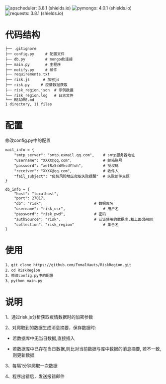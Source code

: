 # 

![apscheduler: 3.8.1 (shields.io)](https://img.shields.io/badge/apscheduler-3.8.1-brightgreen)     ![pymongo: 4.0.1 (shields.io)](https://img.shields.io/badge/pymongo-4.0.1-yellow)      ![requests: 3.8.1 (shields.io)](https://img.shields.io/badge/requests-3.8.1-red)

# 代码结构

```
├── .gitignore     
├── config.py     # 配置文件
├── db.py		  # mongodb连接
├── main.py		  # 主程序
├── notify.py	  # 邮件
├── requirements.txt	
├── risk.js		 # 加密js
├── risk.py		# 疫情数据获取
├── risk_region.json  # 示例数据
└── risk_region.log	  # 日志文件
└── README.md	  
1 directory, 11 files
```

# 配置

修改config.py中的配置

```
mail_info = {
    "smtp_server": "smtp.exmail.qq.com",	# smtp服务器地址
    "username": "XXXX@qq.com",				# 邮箱账号
    "password": "xefRz5sWVksdYfoh",         # 授权码
    "receiver": "XXXX@qq.com",      		# 收件人
    "fail_subject": "疫情风险地区爬取失败提醒"  # 失败邮件主题
}

db_info = {
    "host": "localhost",					
    "port": 27017,
    "db": "risk",						# 数据库名
    "username": "risk_usr",					# 用户名
    "password": "risk_pwd",				# 密码
    "authSource": "risk", 				# 认证使用的数据库,和上面db相同
    "collection": "risk_region"				# 集合名
}

```



# 使用

```
1、git clone https://github.com/FomalHauts/RiskRegion.git
2、cd RiskRegion
3、修改config.py中的配置
3、python main.py
```

# 说明

1、通过risk.js分析获取疫情数据时的加密参数

2、对爬取到的数据生成消息摘要，保存数据时:

- 若数据库中无当日数据,直接插入

-  若数据库中已存在当日数据,则比对当前数据与库中数据的消息摘要, 若不一致,则更新数据

3、每隔1分钟爬取一次数据

4、程序出错后，发送报错邮件

















